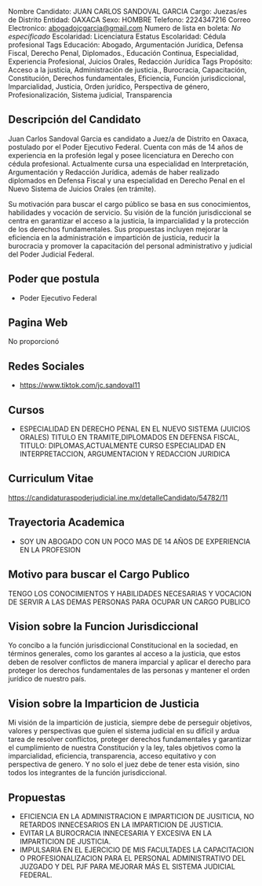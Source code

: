 Nombre Candidato: JUAN CARLOS SANDOVAL GARCIA
Cargo: Juezas/es de Distrito
Entidad: OAXACA
Sexo: HOMBRE
Telefono: 2224347216
Correo Electronico: abogadojcgarcia@gmail.com
Numero de lista en boleta: *No especificado*
Escolaridad: Licenciatura
Estatus Escolaridad: Cédula profesional
Tags Educación: Abogado, Argumentación Jurídica, Defensa Fiscal, Derecho Penal, Diplomados., Educación Continua, Especialidad, Experiencia Profesional, Juicios Orales, Redacción Jurídica
Tags Propósito: Acceso a la justicia, Administración de justicia., Burocracia, Capacitación, Constitución, Derechos fundamentales, Eficiencia, Función jurisdiccional, Imparcialidad, Justicia, Orden jurídico, Perspectiva de género, Profesionalización, Sistema judicial, Transparencia


## Descripción del Candidato 

Juan Carlos Sandoval Garcia es candidato a Juez/a de Distrito en Oaxaca, postulado por el Poder Ejecutivo Federal. Cuenta con más de 14 años de experiencia en la profesión legal y posee licenciatura en Derecho con cédula profesional. Actualmente cursa una especialidad en Interpretación, Argumentación y Redacción Jurídica, además de haber realizado diplomados en Defensa Fiscal y una especialidad en Derecho Penal en el Nuevo Sistema de Juicios Orales (en trámite).

Su motivación para buscar el cargo público se basa en sus conocimientos, habilidades y vocación de servicio. Su visión de la función jurisdiccional se centra en garantizar el acceso a la justicia, la imparcialidad y la protección de los derechos fundamentales. Sus propuestas incluyen mejorar la eficiencia en la administración e impartición de justicia, reducir la burocracia y promover la capacitación del personal administrativo y judicial del Poder Judicial Federal.


## Poder que postula

- Poder Ejecutivo Federal


## Pagina Web

No proporcionó


## Redes Sociales

- https://www.tiktok.com/jc.sandoval11


## Cursos

- ESPECIALIDAD EN DERECHO PENAL EN EL NUEVO SISTEMA  (JUICIOS ORALES) TITULO EN TRAMITE,DIPLOMADOS EN DEFENSA FISCAL, TITULO: DIPLOMAS,ACTUALMENTE CURSO ESPECIALIDAD EN INTERPRETACCION, ARGUMENTACION Y REDACCION JURIDICA


## Curriculum Vitae

https://candidaturaspoderjudicial.ine.mx/detalleCandidato/54782/11


## Trayectoria Academica

- SOY UN ABOGADO CON UN POCO MAS DE 14 AÑOS DE EXPERIENCIA EN LA PROFESION


## Motivo para buscar el Cargo Publico

TENGO LOS CONOCIMIENTOS Y HABILIDADES NECESARIAS Y VOCACION DE SERVIR A LAS DEMAS PERSONAS PARA OCUPAR UN CARGO PUBLICO


## Vision sobre la Funcion Jurisdiccional

Yo concibo a la función jurisdiccional Constitucional en la sociedad, en términos generales, como los garantes al acceso a la justicia, que estos deben de resolver conflictos de manera imparcial y aplicar el derecho para proteger los derechos fundamentales de las personas y mantener el orden jurídico de nuestro país.


## Vision sobre la Imparticion de Justicia

Mi visión de la impartición de justicia, siempre debe de perseguir objetivos, valores y perspectivas que guíen el sistema judicial en su difícil y ardua tarea de resolver conflictos, proteger derechos fundamentales y garantizar el cumplimiento de nuestra Constitución y la ley, tales objetivos como la imparcialidad, eficiencia, transparencia, acceso equitativo y con perspectiva de genero. Y no solo el juez debe de tener esta visión, sino todos los integrantes de la función jurisdiccional.


## Propuestas

- EFICIENCIA EN LA ADMINISTRACION E IMPARTICION DE JUSITICIA, NO RETARDOS INNECESARIOS EN LA IMPARTICION DE JUSTICIA.
- EVITAR LA BUROCRACIA INNECESARIA Y EXCESIVA EN LA IMPARTICION DE JUSTICIA.
- IMPULSARIA EN EL EJERCICIO DE MIS FACULTADES LA CAPACITACION O PROFESIONALIZACION PARA EL PERSONAL ADMINISTRATIVO DEL JUZGADO Y DEL PJF PARA MEJORAR MÁS EL SISTEMA JUDICIAL FEDERAL.

